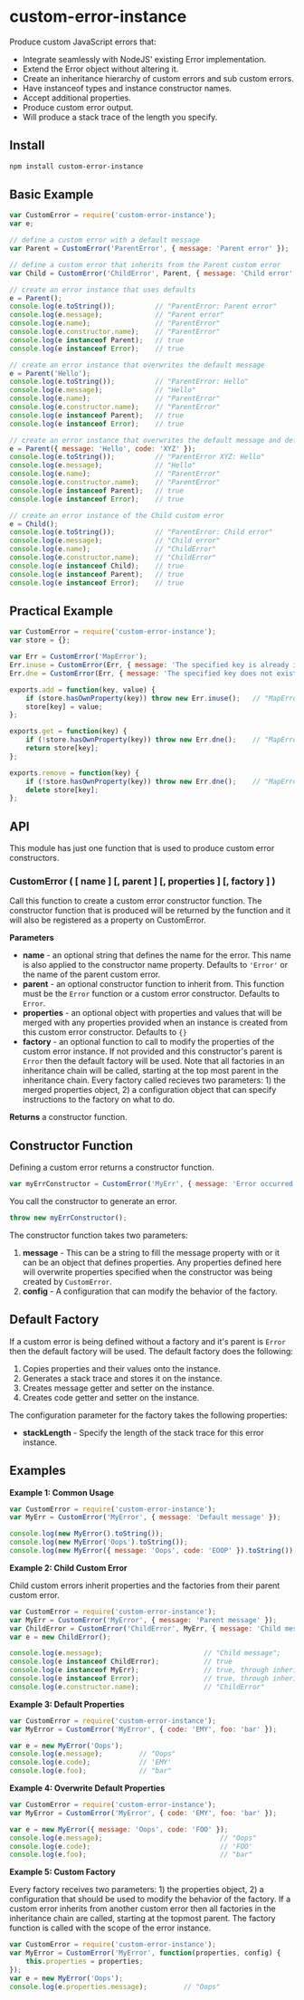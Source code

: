 # custom-error-instance

Produce custom JavaScript errors that:

 - Integrate seamlessly with NodeJS' existing Error implementation.
 - Extend the Error object without altering it.
 - Create an inheritance hierarchy of custom errors and sub custom errors.
 - Have instanceof types and instance constructor names.
 - Accept additional properties.
 - Produce custom error output.
 - Will produce a stack trace of the length you specify.

## Install

```sh
npm install custom-error-instance
```

## Basic Example

```js
var CustomError = require('custom-error-instance');
var e;

// define a custom error with a default message
var Parent = CustomError('ParentError', { message: 'Parent error' });

// define a custom error that inherits from the Parent custom error
var Child = CustomError('ChildError', Parent, { message: 'Child error' });

// create an error instance that uses defaults
e = Parent();
console.log(e.toString());          // "ParentError: Parent error"
console.log(e.message);             // "Parent error"
console.log(e.name);                // "ParentError"
console.log(e.constructor.name);    // "ParentError"
console.log(e instanceof Parent);   // true
console.log(e instanceof Error);    // true

// create an error instance that overwrites the default message
e = Parent('Hello');
console.log(e.toString());          // "ParentError: Hello"
console.log(e.message);             // "Hello"
console.log(e.name);                // "ParentError"
console.log(e.constructor.name);    // "ParentError"
console.log(e instanceof Parent);   // true
console.log(e instanceof Error);    // true

// create an error instance that overwrites the default message and defines a code
e = Parent({ message: 'Hello', code: 'XYZ' });
console.log(e.toString());          // "ParentError XYZ: Hello"
console.log(e.message);             // "Hello"
console.log(e.name);                // "ParentError"
console.log(e.constructor.name);    // "ParentError"
console.log(e instanceof Parent);   // true
console.log(e instanceof Error);    // true

// create an error instance of the Child custom error
e = Child();
console.log(e.toString());          // "ParentError: Child error"
console.log(e.message);             // "Child error"
console.log(e.name);                // "ChildError"
console.log(e.constructor.name);    // "ChildError"
console.log(e instanceof Child);    // true
console.log(e instanceof Parent);   // true
console.log(e instanceof Error);    // true
```

## Practical Example

```js
var CustomError = require('custom-error-instance');
var store = {};

var Err = CustomError('MapError');
Err.inuse = CustomError(Err, { message: 'The specified key is already in use.', code: 'EINUSE' });
Err.dne = CustomError(Err, { message: 'The specified key does not exist.', code: 'EDNE' });

exports.add = function(key, value) {
    if (store.hasOwnProperty(key)) throw new Err.inuse();   // "MapError EINUSE: The specified key is already in use."
    store[key] = value;
};

exports.get = function(key) {
    if (!store.hasOwnProperty(key)) throw new Err.dne();    // "MapError EDNE: The specified key does not exist."
    return store[key];
};

exports.remove = function(key) {
    if (!store.hasOwnProperty(key)) throw new Err.dne();    // "MapError EDNE: The specified key does not exist."
    delete store[key];
};
```

## API

This module has just one function that is used to produce custom error constructors.

### CustomError ( [ name ] [, parent ] [, properties ] [, factory ] )

Call this function to create a custom error constructor function. The constructor function that is produced will be returned by the function and it will also be registered as a property on CustomError.

**Parameters**

- **name** - an optional string that defines the name for the error. This name is also applied to the constructor name property. Defaults to `'Error'` or the name of the parent custom error.
- **parent** - an optional constructor function to inherit from. This function must be the `Error` function or a custom error constructor. Defaults to `Error`.
- **properties** - an optional object with properties and values that will be merged with any properties provided when an instance is created from this custom error constructor. Defaults to `{}`
- **factory** - an optional function to call to modify the properties of the custom error instance. If not provided and this constructor's parent is `Error` then the default factory will be used. Note that all factories in an inheritance chain will be called, starting at the top most parent in the inheritance chain. Every factory called recieves two parameters: 1) the merged properties object, 2) a configuration object that can specify instructions to the factory on what to do.

**Returns** a constructor function.

## Constructor Function

Defining a custom error returns a constructor function.

```js
var myErrConstructor = CustomError('MyErr', { message: 'Error occurred' });
```

You call the constructor to generate an error.

```js
throw new myErrConstructor();
```

The constructor function takes two parameters:

1. **message** - This can be a string to fill the message property with or it can be an object that defines properties. Any properties defined here will overwrite properties specified when the constructor was being created by `CustomError`.
2. **config** - A configuration that can modify the behavior of the factory.

## Default Factory

If a custom error is being defined without a factory and it's parent is `Error` then the default factory will be used. The default factory does the following:

1) Copies properties and their values onto the instance.
2) Generates a stack trace and stores it on the instance.
3) Creates message getter and setter on the instance.
4) Creates code getter and setter on the instance.

The configuration parameter for the factory takes the following properties:

- **stackLength** - Specify the length of the stack trace for this error instance.

## Examples

**Example 1: Common Usage**

```js
var CustomError = require('custom-error-instance');
var MyErr = CustomError('MyError', { message: 'Default message' });

console.log(new MyError().toString());                                      // "MyError: Default Message";
console.log(new MyError('Oops').toString());                                // "MyError: Oops";
console.log(new MyError({ message: 'Oops', code: 'EOOP' }).toString());     // "MyError EOOP: Oops"
```

**Example 2: Child Custom Error**

Child custom errors inherit properties and the factories from their parent custom error.

```js
var CustomError = require('custom-error-instance');
var MyErr = CustomError('MyError', { message: 'Parent message' });
var ChildError = CustomError('ChildError', MyErr, { message: 'Child message');
var e = new ChildError();

console.log(e.message);                         // "Child message";
console.log(e instanceof ChildError);           // true
console.log(e instanceof MyErr);                // true, through inheritance
console.log(e instanceof Error);                // true, through inheritance
console.log(e.constructor.name);                // "ChildError"
```

**Example 3: Default Properties**

```js
var CustomError = require('custom-error-instance');
var MyError = CustomError('MyError', { code: 'EMY', foo: 'bar' });

var e = new MyError('Oops');
console.log(e.message);         // "Oops"
console.log(e.code);            // 'EMY'
console.log(e.foo);             // "bar"
```

**Example 4: Overwrite Default Properties**

```js
var CustomError = require('custom-error-instance');
var MyError = CustomError('MyError', { code: 'EMY', foo: 'bar' });

var e = new MyError({ message: 'Oops', code: 'FOO' });
console.log(e.message);                             // "Oops"
console.log(e.code);                                // 'FOO'
console.log(e.foo);                                 // "bar"
```

**Example 5: Custom Factory**

Every factory receives two parameters: 1) the properties object, 2) a configuration that should be used to modify the behavior of the factory. If a custom error inherits from another custom error then all factories in the inheritance chain are called, starting at the topmost parent. The factory function is called with the scope of the error instance.

```js
var CustomError = require('custom-error-instance');
var MyError = CustomError('MyError', function(properties, config) {
    this.properties = properties;
});
var e = new MyError('Oops');
console.log(e.properties.message);         // "Oops"
```
